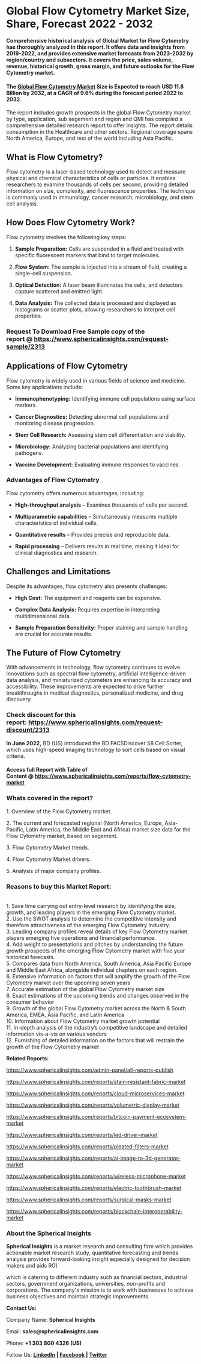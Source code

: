 <div class="content-title">
<h1>Global Flow Cytometry Market Size, Share, Forecast 2022 - 2032</h1>
<div class="content-body__detail">
<section id="section_0" class="entry fr-view">
<p><strong>Comprehensive historical analysis of Global Market for Flow Cytometry has thoroughly analyzed in this report. It offers data and insights from 2019-2022, and provides extensive market forecasts from 2023-2032 by region/country and subsectors. It covers the price, sales volume, revenue, historical growth, gross margin, and future outlooks for the Flow Cytometry market.</strong></p>
<h4><strong>The&nbsp;<a href="https://www.sphericalinsights.com/reports/flow-cytometry-market" target="_blank" rel="noopener">Global Flow Cytometry Market</a>&nbsp;Size is Expected to reach USD 11.8 Billion by 2032, at a CAGR of 9.6% during the forecast period 2022 to 2032.</strong></h4>
<p>The report includes growth prospects in the global Flow Cytometry market by type, application, sub segement and region and QMI has compiled a comprehensive detailed research report to offer insights. The report details consumption in the Healthcare and other sectors. Regional coverage spans North America, Europe, and rest of the world including Asia Pacific.</p>
<h2 data-pm-slice="1 1 []"><strong>What is Flow Cytometry?</strong></h2>
<p>Flow cytometry is a laser-based technology used to detect and measure physical and chemical characteristics of cells or particles. It enables researchers to examine thousands of cells per second, providing detailed information on size, complexity, and fluorescence properties. The technique is commonly used in immunology, cancer research, microbiology, and stem cell analysis.</p>
<h2><strong>How Does Flow Cytometry Work?</strong></h2>
<p>Flow cytometry involves the following key steps:</p>
<ol start="1" data-spread="false">
<li>
<p><strong>Sample Preparation:</strong>&nbsp;Cells are suspended in a fluid and treated with specific fluorescent markers that bind to target molecules.</p>
</li>
<li>
<p><strong>Flow System:</strong>&nbsp;The sample is injected into a stream of fluid, creating a single-cell suspension.</p>
</li>
<li>
<p><strong>Optical Detection:</strong>&nbsp;A laser beam illuminates the cells, and detectors capture scattered and emitted light.</p>
</li>
<li>
<p><strong>Data Analysis:</strong>&nbsp;The collected data is processed and displayed as histograms or scatter plots, allowing researchers to interpret cell properties.</p>
</li>
</ol>
<h3>Request To Download Free Sample copy of the report&nbsp;@&nbsp;<a href="https://www.sphericalinsights.com/request-sample/2313" target="_blank" rel="noopener">https://www.sphericalinsights.com/request-sample/2313</a></h3>
<h2><strong>Applications of Flow Cytometry</strong></h2>
<p>Flow cytometry is widely used in various fields of science and medicine. Some key applications include:</p>
<ul data-spread="false">
<li>
<p><strong>Immunophenotyping:</strong>&nbsp;Identifying immune cell populations using surface markers.</p>
</li>
<li>
<p><strong>Cancer Diagnostics:</strong>&nbsp;Detecting abnormal cell populations and monitoring disease progression.</p>
</li>
<li>
<p><strong>Stem Cell Research:</strong>&nbsp;Assessing stem cell differentiation and viability.</p>
</li>
<li>
<p><strong>Microbiology:</strong>&nbsp;Analyzing bacterial populations and identifying pathogens.</p>
</li>
<li>
<p><strong>Vaccine Development:</strong>&nbsp;Evaluating immune responses to vaccines.</p>
</li>
</ul>
<h3><strong>Advantages of Flow Cytometry</strong></h3>
<p>Flow cytometry offers numerous advantages, including:</p>
<ul data-spread="false">
<li>
<p><strong>High-throughput analysis</strong>&nbsp;&ndash; Examines thousands of cells per second.</p>
</li>
<li>
<p><strong>Multiparametric capabilities</strong>&nbsp;&ndash; Simultaneously measures multiple characteristics of individual cells.</p>
</li>
<li>
<p><strong>Quantitative results</strong>&nbsp;&ndash; Provides precise and reproducible data.</p>
</li>
<li>
<p><strong>Rapid processing</strong>&nbsp;&ndash; Delivers results in real time, making it ideal for clinical diagnostics and research.</p>
</li>
</ul>
<h2><strong>Challenges and Limitations</strong></h2>
<p>Despite its advantages, flow cytometry also presents challenges:</p>
<ul data-spread="false">
<li>
<p><strong>High Cost:</strong>&nbsp;The equipment and reagents can be expensive.</p>
</li>
<li>
<p><strong>Complex Data Analysis:</strong>&nbsp;Requires expertise in interpreting multidimensional data.</p>
</li>
<li>
<p><strong>Sample Preparation Sensitivity:</strong>&nbsp;Proper staining and sample handling are crucial for accurate results.</p>
</li>
</ul>
<h2><strong>The Future of Flow Cytometry</strong></h2>
<p>With advancements in technology, flow cytometry continues to evolve. Innovations such as spectral flow cytometry, artificial intelligence-driven data analysis, and miniaturized cytometers are enhancing its accuracy and accessibility. These improvements are expected to drive further breakthroughs in medical diagnostics, personalized medicine, and drug discovery.</p>
<h3>Check discount for this report:&nbsp;<a href="https://www.sphericalinsights.com/request-discount/2313" target="_blank" rel="noopener">https://www.sphericalinsights.com/request-discount/2313</a></h3>
<p><strong>In June 2022,</strong>&nbsp;BD (US) introduced the BD FACSDiscover S8 Cell Sorter, which uses high-speed imaging technology to sort cells based on visual criteria.</p>
<h4>Access full Report with Table of Content&nbsp;@&nbsp;<a href="https://www.sphericalinsights.com/reports/flow-cytometry-market" target="_blank" rel="noopener">https://www.sphericalinsights.com/reports/flow-cytometry-market</a></h4>
<h3><strong>Whats covered in the report?</strong></h3>
<p>1. Overview of the Flow Cytometry market.</p>
<p>2. The current and forecasted regional (North America, Europe, Asia-Pacific, Latin America, the Middle East and Africa) market size data for the Flow Cytometry market, based on segement.</p>
<p>3. Flow Cytometry Market trends.</p>
<p>4. Flow Cytometry Market drivers.</p>
<p>5. Analysis of major company profiles.</p>
<h3><strong>Reasons to buy this Market Report:</strong></h3>
<p><br />1. Save time carrying out entry-level research by identifying the size, growth, and leading players in the emerging Flow Cytometry market.<br />2. Use the SWOT analysis to determine the competitive intensity and therefore attractiveness of the emerging Flow Cytometry Industry.<br />3. Leading company profiles reveal details of key Flow Cytometry market players emerging five operations and financial performance.<br />4. Add weight to presentations and pitches by understanding the future growth prospects of the emerging Flow Cytometry market with five year historical forecasts.<br />5. Compares data from North America, South America, Asia Pacific Europe and Middle East Africa, alongside individual chapters on each region.<br />6. Extensive information on factors that will amplify the growth of the Flow Cytometry market over the upcoming seven years<br />7. Accurate estimation of the global Flow Cytometry market size<br />8. Exact estimations of the upcoming trends and changes observed in the consumer behavior<br />9. Growth of the global Flow Cytometry market across the North &amp; South America, EMEA, Asia Pacific, and Latin America<br />10. Information about Flow Cytometry market growth potential<br />11. In-depth analysis of the industry&rsquo;s competitive landscape and detailed information vis-a-vis on various vendors<br />12. Furnishing of detailed information on the factors that will restrain the growth of the Flow Cytometry market</p>
<p><strong>Related Reports:</strong></p>
<p><a href="https://www.sphericalinsights.com/admin-panel/all-reports-publish">https://www.sphericalinsights.com/admin-panel/all-reports-publish</a></p>
<p><a href="https://www.sphericalinsights.com/reports/stain-resistant-fabric-market">https://www.sphericalinsights.com/reports/stain-resistant-fabric-market</a></p>
<p><a href="https://www.sphericalinsights.com/reports/cloud-microservices-market">https://www.sphericalinsights.com/reports/cloud-microservices-market</a>&nbsp;</p>
<p><a href="https://www.sphericalinsights.com/reports/volumetric-display-market">https://www.sphericalinsights.com/reports/volumetric-display-market</a></p>
<p><a href="https://www.sphericalinsights.com/reports/bitcoin-payment-ecosystem-market">https://www.sphericalinsights.com/reports/bitcoin-payment-ecosystem-market</a></p>
<p><a href="https://www.sphericalinsights.com/reports/led-driver-market">https://www.sphericalinsights.com/reports/led-driver-market</a></p>
<p><a href="https://www.sphericalinsights.com/reports/pleated-filters-market">https://www.sphericalinsights.com/reports/pleated-filters-market</a></p>
<p><a href="https://www.sphericalinsights.com/reports/ai-image-to-3d-generator-market">https://www.sphericalinsights.com/reports/ai-image-to-3d-generator-market</a></p>
<p><a href="https://www.sphericalinsights.com/reports/wireless-microphone-market">https://www.sphericalinsights.com/reports/wireless-microphone-market</a></p>
<p><a href="https://www.sphericalinsights.com/reports/electric-toothbrush-market">https://www.sphericalinsights.com/reports/electric-toothbrush-market</a>&nbsp;</p>
<p><a href="https://www.sphericalinsights.com/reports/surgical-masks-market">https://www.sphericalinsights.com/reports/surgical-masks-market</a></p>
<p><a href="https://www.sphericalinsights.com/reports/blockchain-interoperability-market">https://www.sphericalinsights.com/reports/blockchain-interoperability-market</a></p>
<h3><strong>About the Spherical Insights</strong></h3>
<p><strong>Spherical Insights</strong>&nbsp;is a market research and consulting firm which provides actionable market research study, quantitative forecasting and trends analysis provides forward-looking insight especially designed for decision makers and aids ROI.</p>
<p>which is catering to different industry such as financial sectors, industrial sectors, government organizations, universities, non-profits and corporations. The company's mission is to work with businesses to achieve business objectives and maintain strategic improvements.</p>
<p><strong>Contact Us:</strong></p>
<p>Company Name:&nbsp;<strong>Spherical Insights</strong></p>
<p>Email:&nbsp;<strong>sales@sphericalinsights.com</strong></p>
<p>Phone:&nbsp;<strong>+1 303 800 4326 (US)</strong></p>
<p>Follow Us:&nbsp;<strong><a href="https://www.linkedin.com/company/spherical-insight/"><u>LinkedIn</u></a>&nbsp;|&nbsp;<a href="https://www.facebook.com/sphericalinsights22"><u>Facebook</u></a>&nbsp;|&nbsp;<a href="https://twitter.com/SInsights_US"><u>Twitter</u></a></strong></p>
<div class="clear">&nbsp;</div>
</section>
</div>
</div>
